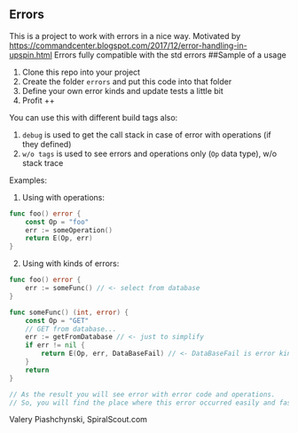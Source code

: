 ## Errors
This is a project to work with errors in a nice way. Motivated by https://commandcenter.blogspot.com/2017/12/error-handling-in-upspin.html
Errors fully compatible with the std errors
##Sample of a usage
1. Clone this repo into your project
2. Create the folder `errors` and put this code into that folder
3. Define your own error kinds and update tests a little bit
4. Profit ++

You can use this with different build tags also:
1. `debug` is used to get the call stack in case of error with operations (if they defined)
2. `w/o tags` is used to see errors and operations only (`Op` data type), w/o stack trace

Examples:
1. Using with operations:
```Go
func foo() error {
    const Op = "foo"
    err := someOperation()
    return E(Op, err)
}
```

2. Using with kinds of errors:
```Go
func foo() error {
	err := someFunc() // <- select from database
}

func someFunc() (int, error) {
	const Op = "GET"
	// GET from database...
	err := getFromDatabase // <- just to simplify
	if err != nil {
		return E(Op, err, DataBaseFail) // <- DataBaseFail is error kind defined in errors.go
	}
	return 
}

// As the result you will see error with error code and operations. 
// So, you will find the place where this error occurred easily and fast 

```

Valery Piashchynski, 
SpiralScout.com